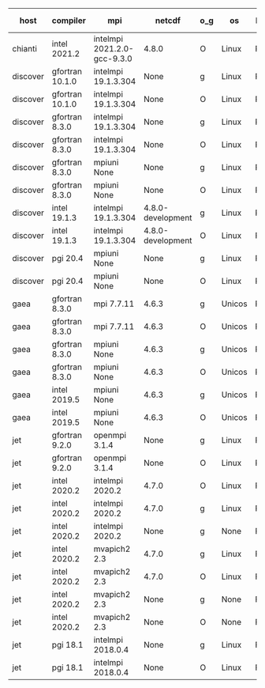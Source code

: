 

| host     | compiler                              | mpi                      | netcdf        | o_g        | os       | build       | u_pass          | u_fail          | s_pass            | s_fail            | e_pass             | e_fail             | nuopc_pass       | nuopc_fail       | artifacts link          |
|----------|---------------------------------------|--------------------------|---------------|------------|----------|-------------|-----------------|-----------------|-------------------|-------------------|--------------------|--------------------|------------------|------------------|-------------------------|
| chianti | intel 2021.2 | intelmpi 2021.2.0-gcc-9.3.0  | 4.8.0  | O | Linux | PASS | 13873 | 0 | 49 | 0 | 80 | 0 | 52 | 0 | <a href="https://github.com/esmf-org/esmf-test-artifacts/tree/6ebe2e30d11f765f0c051ff008e30d56819a4bbf/develop/intel/2021.2/O/intelmpi/2021.2.0-gcc-9.3.0" target="_blank">6ebe2e3</a> | 
| discover | gfortran 10.1.0 | intelmpi 19.1.3.304  | None  | g | Linux | PASS | 13858 | 15 | 49 | 0 | 80 | 0 | 52 | 0 | <a href="https://github.com/esmf-org/esmf-test-artifacts/tree/f3c9bd04ae9812ff434c4728a08f11407ece5ffa/develop/gfortran/10.1.0/g/intelmpi/19.1.3.304" target="_blank">f3c9bd0</a> | 
| discover | gfortran 10.1.0 | intelmpi 19.1.3.304  | None  | O | Linux | PASS | 13858 | 15 | 49 | 0 | 80 | 0 | 52 | 0 | <a href="https://github.com/esmf-org/esmf-test-artifacts/tree/d8184d0d3685b7561fc6ca6c54eb2bf99d949fbc/develop/gfortran/10.1.0/O/intelmpi/19.1.3.304" target="_blank">d8184d0</a> | 
| discover | gfortran 8.3.0 | intelmpi 19.1.3.304  | None  | g | Linux | PASS | 13858 | 15 | 49 | 0 | 80 | 0 | 52 | 0 | <a href="https://github.com/esmf-org/esmf-test-artifacts/tree/cd4ba97b729f21a9f502f8fa9b812df20eeccdec/develop/gfortran/8.3.0/g/intelmpi/19.1.3.304" target="_blank">cd4ba97</a> | 
| discover | gfortran 8.3.0 | intelmpi 19.1.3.304  | None  | O | Linux | PASS | 13858 | 15 | 49 | 0 | 80 | 0 | 52 | 0 | <a href="https://github.com/esmf-org/esmf-test-artifacts/tree/b1f4d5077d33ee13fd19e092e97f45e168703e9d/develop/gfortran/8.3.0/O/intelmpi/19.1.3.304" target="_blank">b1f4d50</a> | 
| discover | gfortran 8.3.0 | mpiuni None  | None  | g | Linux | PASS | 12317 | 0 | 8 | 0 | 43 | 0 | None | None | <a href="https://github.com/esmf-org/esmf-test-artifacts/tree/a53762a4b55b7d650e0f4ac8a3680ae0a3a1ccc3/develop/gfortran/8.3.0/g/mpiuni/None" target="_blank">a53762a</a> | 
| discover | gfortran 8.3.0 | mpiuni None  | None  | O | Linux | PASS | 12317 | 0 | 8 | 0 | 43 | 0 | None | None | <a href="https://github.com/esmf-org/esmf-test-artifacts/tree/e73334db42afc142070ef657874ba21d5931b515/develop/gfortran/8.3.0/O/mpiuni/None" target="_blank">e73334d</a> | 
| discover | intel 19.1.3 | intelmpi 19.1.3.304  | 4.8.0-development  | g | Linux | PASS | 13873 | 0 | 49 | 0 | 80 | 0 | 52 | 0 | <a href="https://github.com/esmf-org/esmf-test-artifacts/tree/81085814359ad61c663b90adde98ad0524e1e588/develop/intel/19.1.3/g/intelmpi/19.1.3.304" target="_blank">8108581</a> | 
| discover | intel 19.1.3 | intelmpi 19.1.3.304  | 4.8.0-development  | O | Linux | PASS | 13873 | 0 | 49 | 0 | 80 | 0 | 52 | 0 | <a href="https://github.com/esmf-org/esmf-test-artifacts/tree/1dfc08b256200efc85a592e4ef75765e6957898a/develop/intel/19.1.3/O/intelmpi/19.1.3.304" target="_blank">1dfc08b</a> | 
| discover | pgi 20.4 | mpiuni None  | None  | g | Linux | PASS | None | None | None | None | None | None | None | None | <a href="https://github.com/esmf-org/esmf-test-artifacts/tree/4146fe38e44ed0b60fabe426a84121056dda4e98/develop/pgi/20.4/g/mpiuni/None" target="_blank">4146fe3</a> | 
| discover | pgi 20.4 | mpiuni None  | None  | O | Linux | PASS | None | None | None | None | None | None | None | None | <a href="https://github.com/esmf-org/esmf-test-artifacts/tree/63f2a4c097df16d2dff8ef48a24258bba2b31371/develop/pgi/20.4/O/mpiuni/None" target="_blank">63f2a4c</a> | 
| gaea | gfortran 8.3.0 | mpi 7.7.11  | 4.6.3  | g | Unicos | PASS | None | None | None | None | None | None | None | None | <a href="https://github.com/esmf-org/esmf-test-artifacts/tree/18ac07faa31f3b1eaa6a8f1e3c60c03d74289985/develop/gfortran/8.3.0/g/mpi/7.7.11" target="_blank">18ac07f</a> | 
| gaea | gfortran 8.3.0 | mpi 7.7.11  | 4.6.3  | O | Unicos | PASS | None | None | None | None | None | None | None | None | <a href="https://github.com/esmf-org/esmf-test-artifacts/tree/cf779ea4350dcd33a065ac6e80bd3473932a12a9/develop/gfortran/8.3.0/O/mpi/7.7.11" target="_blank">cf779ea</a> | 
| gaea | gfortran 8.3.0 | mpiuni None  | 4.6.3  | g | Unicos | PASS | None | None | None | None | None | None | None | None | <a href="https://github.com/esmf-org/esmf-test-artifacts/tree/dd2a3ca1d58fe8a1529bbcace2dc1004c6144ae6/develop/gfortran/8.3.0/g/mpiuni/None" target="_blank">dd2a3ca</a> | 
| gaea | gfortran 8.3.0 | mpiuni None  | 4.6.3  | O | Unicos | PASS | None | None | None | None | None | None | None | None | <a href="https://github.com/esmf-org/esmf-test-artifacts/tree/f7d89c5126e8314771f6ae653b6c03db73e06eae/develop/gfortran/8.3.0/O/mpiuni/None" target="_blank">f7d89c5</a> | 
| gaea | intel 2019.5 | mpiuni None  | 4.6.3  | g | Unicos | FAIL | None | None | None | None | None | None | None | None | <a href="https://github.com/esmf-org/esmf-test-artifacts/tree/fa8dd3b7a9874b6b5f7a45d37976f3e2058ff4b9/develop/intel/2019.5/g/mpiuni/None" target="_blank">fa8dd3b</a> | 
| gaea | intel 2019.5 | mpiuni None  | 4.6.3  | O | Unicos | FAIL | None | None | None | None | None | None | None | None | <a href="https://github.com/esmf-org/esmf-test-artifacts/tree/2a993fbe856b51e952f333ad1b1d5b7052420be8/develop/intel/2019.5/O/mpiuni/None" target="_blank">2a993fb</a> | 
| jet | gfortran 9.2.0 | openmpi 3.1.4  | None  | g | Linux | PASS | 13873 | 0 | 49 | 0 | 80 | 0 | 52 | 0 | <a href="https://github.com/esmf-org/esmf-test-artifacts/tree/c88bf91b57f7f54bbb5b2a3d3d91df98c553cf3f/develop/gfortran/9.2.0/g/openmpi/3.1.4" target="_blank">c88bf91</a> | 
| jet | gfortran 9.2.0 | openmpi 3.1.4  | None  | O | Linux | PASS | 13873 | 0 | 49 | 0 | 80 | 0 | 52 | 0 | <a href="https://github.com/esmf-org/esmf-test-artifacts/tree/93d9e5ca134b1a25f756c6b72409248909a4c959/develop/gfortran/9.2.0/O/openmpi/3.1.4" target="_blank">93d9e5c</a> | 
| jet | intel 2020.2 | intelmpi 2020.2  | 4.7.0  | O | Linux | PASS | 13873 | 0 | 49 | 0 | 80 | 0 | 52 | 0 | <a href="https://github.com/esmf-org/esmf-test-artifacts/tree/f4b20a0ca709eac880248caa0b84f67c0db548d0/develop/intel/2020.2/O/intelmpi/2020.2" target="_blank">f4b20a0</a> | 
| jet | intel 2020.2 | intelmpi 2020.2  | 4.7.0  | g | Linux | PASS | 13873 | 0 | 49 | 0 | 80 | 0 | 52 | 0 | <a href="https://github.com/esmf-org/esmf-test-artifacts/tree/a969ab5e39303a5d2bf43e3a70a72a3ee6468460/develop/intel/2020.2/g/intelmpi/2020.2" target="_blank">a969ab5</a> | 
| jet | intel 2020.2 | intelmpi 2020.2  | None  | g | None | FAIL | None | None | None | None | None | None | None | None | <a href="https://github.com/esmf-org/esmf-test-artifacts/tree/42b9ecdf381ababccbf3881f3bf8c25beadd9a07/develop/intel/2020.2/g/intelmpi/2020.2" target="_blank">42b9ecd</a> | 
| jet | intel 2020.2 | mvapich2 2.3  | 4.7.0  | g | Linux | FAIL | None | None | None | None | None | None | None | None | <a href="https://github.com/esmf-org/esmf-test-artifacts/tree/7a8b3e8e3011cac3ee6aead99d3ee868400e48a0/develop/intel/2020.2/g/mvapich2/2.3" target="_blank">7a8b3e8</a> | 
| jet | intel 2020.2 | mvapich2 2.3  | 4.7.0  | O | Linux | FAIL | None | None | None | None | None | None | None | None | <a href="https://github.com/esmf-org/esmf-test-artifacts/tree/b293df7db1a44e47bf0115267343e1791c1eca19/develop/intel/2020.2/O/mvapich2/2.3" target="_blank">b293df7</a> | 
| jet | intel 2020.2 | mvapich2 2.3  | None  | g | None | FAIL | None | None | None | None | None | None | None | None | <a href="https://github.com/esmf-org/esmf-test-artifacts/tree/790d958e54c5b85dcd97a8427db3f43fbbb1bd2f/develop/intel/2020.2/g/mvapich2/2.3" target="_blank">790d958</a> | 
| jet | intel 2020.2 | mvapich2 2.3  | None  | O | None | FAIL | None | None | None | None | None | None | None | None | <a href="https://github.com/esmf-org/esmf-test-artifacts/tree/eca8104eb3b3f66bbd0ee7cdb7bcd43d2c7ce412/develop/intel/2020.2/O/mvapich2/2.3" target="_blank">eca8104</a> | 
| jet | pgi 18.1 | intelmpi 2018.0.4  | None  | g | Linux | FAIL | None | None | None | None | None | None | None | None | <a href="https://github.com/esmf-org/esmf-test-artifacts/tree/3441889b801c6a77f58a2a3b9ba60d68e4588d24/develop/pgi/18.1/g/intelmpi/2018.0.4" target="_blank">3441889</a> | 
| jet | pgi 18.1 | intelmpi 2018.0.4  | None  | O | Linux | FAIL | None | None | None | None | None | None | None | None | <a href="https://github.com/esmf-org/esmf-test-artifacts/tree/47d17300fcb9e6dea516b8811d9d0c5f0d63333e/develop/pgi/18.1/O/intelmpi/2018.0.4" target="_blank">47d1730</a> | 
